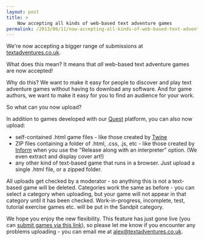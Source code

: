 ```yaml
---
layout: post
title: >
    Now accepting all kinds of web-based text adventure games
permalink: /2013/06/11/now-accepting-all-kinds-of-web-based-text-adventure-games/
---
```

We're now accepting a bigger range of submissions at <a href="http://textadventures.co.uk">textadventures.co.uk</a>.

What does this mean? It means that <em>all</em> web-based text adventure games are now accepted!

Why do this? We want to make it easy for people to discover and play text adventure games without having to download any software. And for game authors, we want to make it easy for you to find an audience for your work.

So what can you now upload?

In addition to games developed with our <a href="http://textadventures.co.uk/quest">Quest</a> platform, you can also now upload:
<ul>
	<li>self-contained .html game files - like those created by <a href="http://www.gimcrackd.com/etc/src/">Twine</a></li>
	<li>ZIP files containing a folder of .html, .css, .js, etc - like those created by <a href="http://inform7.com">Inform</a> when you use the "Release along with an interpreter" option. (We even extract and display cover art!)</li>
	<li>any other kind of text-based game that runs in a browser. Just upload a single .html file, or a zipped folder.</li>
</ul>
All uploads get checked by a moderator - so anything this is not a text-based game will be deleted. Categories work the same as before - you can select a category when uploading, but your game will not appear in that category until it has been checked. Work-in-progress, incomplete, test, tutorial exercise games etc. will be put in the Sandpit category.

We hope you enjoy the new flexibility. This feature has just gone live (you can <a href="http://textadventures.co.uk/create/submit">submit games via this link</a>), so please let me know if you encounter any problems uploading - you can email me at <a href="mailto:alex@textadventures.co.uk">alex@textadventures.co.uk</a>.
